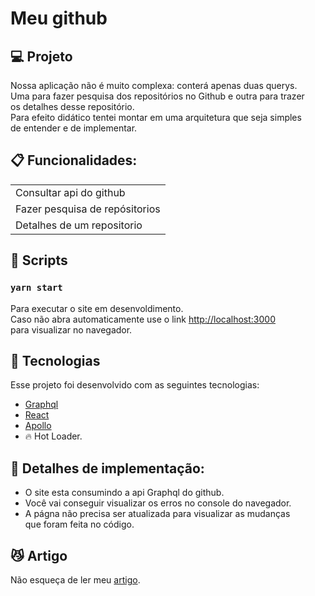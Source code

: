 # Meu github

## 💻 Projeto
<p> Nossa aplicação não é muito complexa: conterá apenas duas querys.<br/>
 Uma para fazer pesquisa dos repositórios no Github e outra para trazer<br/>
 os detalhes desse repositório.<br/>
 Para efeito didático tentei montar em uma arquitetura que seja simples <br/> 
   de entender e de implementar.</p>

## :clipboard: Funcionalidades:
<table>
  <tr>
    <td>Consultar api do github</td>
  </tr>
  <tr>
    <td>Fazer pesquisa de repósitorios</td>
  </tr>
   <tr>
    <td>Detalhes de um repositorio</td>
  </tr>
<table/>  

## :hammer: Scripts

### `yarn start`

Para executar o site em desenvoldimento.<br>
Caso não abra automaticamente use o link [http://localhost:3000](http://localhost:3000)<br/>
para visualizar no navegador.


## :rocket: Tecnologias

Esse projeto foi desenvolvido com as seguintes tecnologias:

- [Graphql](https://graphql.org/)
- [React](https://reactjs.org)
- [Apollo](https://www.apollographql.com/)
- 🔥 Hot Loader.

## :page_facing_up: Detalhes de implementação:
- O site esta consumindo a api Graphql do github.
- Você vai conseguir visualizar os erros no console do navegador.
- A págna não precisa ser atualizada para visualizar as mudanças<br/>
  que foram feita no código.

## :smirk_cat: Artigo
Não esqueça de ler meu
[artigo](https://medium.com/@ednilsoncardososantos/iniciando-estudos-de-graphql-com-react-js-7285db8db54f).
